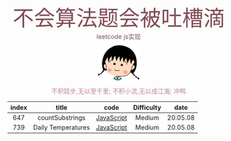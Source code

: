 <div align=center>
	<font size=15 color=#824d56>不会算法题会被吐槽滴</font>
	<font color=#824d56>leetcode js实现</font>
</div>

<div align=center>
	<img src='./images/avator.png' width=100/>
</div>

<div align=center>
	<font color=#c2858a>不积跬步,无以至千里;</font>
	<font color=#c2858a>不积小流,无以成江海;</font>
	<font color=#c2858a>冲鸭</font>
</div>

| index |       title            | code           |  Difficulty   | date |
| :--:  | :-------------------:  | :---:          |  :--:         | :--: |
| 647 | countSubstrings | [JavaScript](./javascript/0647.countSubstrings.js) | Medium |20.05.08|
| 739 | Daily Temperatures | [JavaScript](./javascript/0739.dailyTemperatures.js) | Medium |20.05.08|

